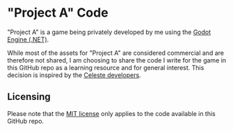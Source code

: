 # "Project A" Code

"Project A" is a game being privately developed by me using the [Godot Engine (.NET)](https://godotengine.org).

While most of the assets for "Project A" are considered commercial and are therefore not shared, I am choosing to share the code I write for the game in this GitHub repo as a learning resource and for general interest. This decision is inspired by the [Celeste developers](https://github.com/NoelFB/Celeste).

## Licensing

Please note that the [MIT license](LICENSE.md) only applies to the code available in this GitHub repo.